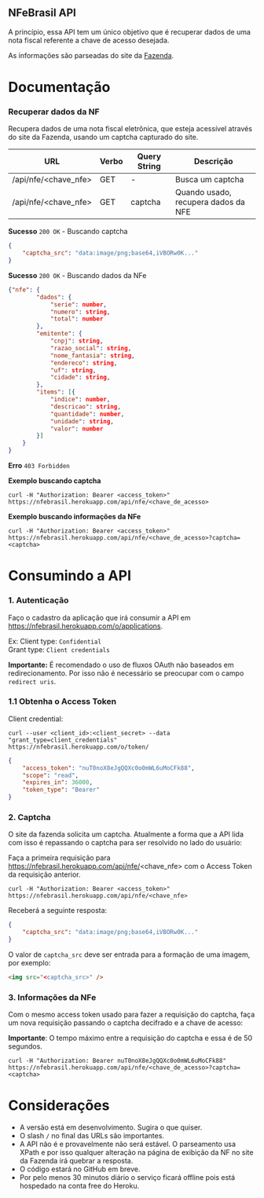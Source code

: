 NFeBrasil API
---

A princípio, essa API tem um único objetivo que é recuperar dados de uma nota fiscal referente a chave de acesso desejada.

As informações são parseadas do site da [Fazenda](http://www.nfe.fazenda.gov.br/portal/consulta.aspx?tipoConsulta=completa).

# Documentação

### Recuperar dados da NF


Recupera dados de uma nota fiscal eletrônica, que esteja acessível através do site da Fazenda, usando um captcha capturado do site.


| URL  				   | Verbo | Query String | Descrição 				            |
| -------------------- | ----- | ------------ | ----------------------------------- |  
| /api/nfe/<chave_nfe> | GET   | -            | Busca um captcha                    |
| /api/nfe/<chave_nfe> | GET   | captcha      | Quando usado, recupera dados da NFE |


**Sucesso** `200 OK` - Buscando captcha
```json
{
	"captcha_src": "data:image/png;base64,iVBORw0K..."
}
```

**Sucesso** `200 OK` - Buscando dados da NFe
```json
{"nfe": {
	    "dados": {
	        "serie": number,
	        "numero": string,
	        "total": number
	    },
	    "emitente": {
	        "cnpj": string,
	        "razao_social": string,
	        "nome_fantasia": string,
	        "endereco": string,
	        "uf": string,
	        "cidade": string,
	    },
	    "items": [{
	    	"indice": number,
            "descricao": string,
            "quantidade": number,
            "unidade": string,
            "valor": number
	    }]
	}
}
```

**Erro** `403 Forbidden`

**Exemplo buscando captcha**
```
curl -H "Authorization: Bearer <access_token>" https://nfebrasil.herokuapp.com/api/nfe/<chave_de_acesso>
```

**Exemplo buscando informações da NFe**
```
curl -H "Authorization: Bearer <access_token>" https://nfebrasil.herokuapp.com/api/nfe/<chave_de_acesso>?captcha=<captcha>
```

# Consumindo a API

### 1. Autenticação
Faço o cadastro da aplicação que irá consumir a API em https://nfebrasil.herokuapp.com/o/applications.

Ex:
Client type: `Confidential`  
Grant type: `Client credentials`

**Importante:** É recomendado o uso de fluxos OAuth não baseados em redirecionamento. Por isso não é necessário se preocupar com o campo `redirect uris`.

### 1.1 Obtenha o Access Token

Client credential:
```
curl --user <client_id>:<client_secret> --data "grant_type=client_credentials" https://nfebrasil.herokuapp.com/o/token/
```

```json
{
	"access_token": "nuT0noX8eJgQQXc0o0mWL6uMoCFk88", 
	"scope": "read", 
	"expires_in": 36000, 
	"token_type": "Bearer"
}
```

### 2. Captcha
O site da fazenda solicita um captcha. Atualmente a forma que a API lida com isso é repassando o captcha para ser resolvido no lado do usuário:

Faça a primeira requisição para https://nfebrasil.herokuapp.com/api/nfe/<chave_nfe> com o Access Token da requisição anterior.

```
curl -H "Authorization: Bearer <access_token>" https://nfebrasil.herokuapp.com/api/nfe/<chave_nfe>
```

Receberá a seguinte resposta:

```json
{
	"captcha_src": "data:image/png;base64,iVBORw0K..."
}
```
O valor de `captcha_src` deve ser entrada para a formação de uma imagem, por exemplo:

```html
<img src="<captcha_src>" />
```

### 3. Informações da NFe

Com o mesmo access token usado para fazer a requisição do captcha, faça um nova requisição passando o captcha decifrado e a chave de acesso:

**Importante**: O tempo máximo entre a requisição do captcha e essa é de 50 segundos.

```
curl -H "Authorization: Bearer nuT0noX8eJgQQXc0o0mWL6uMoCFk88" https://nfebrasil.herokuapp.com/api/nfe/<chave_de_acesso>?captcha=<captcha>
```

# Considerações

- A versão está em desenvolvimento. Sugira o que quiser.
- O slash `/` no final das URLs são importantes.
- A API não é e provavelmente não será estável. O parseamento usa XPath e por isso qualquer alteração na página de exibição da NF no site da Fazenda irá quebrar a resposta.
- O código estará no GitHub em breve.
- Por pelo menos 30 minutos diário o serviço ficará offline pois está hospedado na conta free do Heroku.
